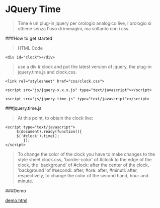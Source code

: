 # JQuery Time

>Time è un plug-in jquery per orologio analogico live, l'orologio si ottiene senza l'uso di immagini, ma soltanto con i css.


###How to get started

>HTML Code

    <div id="clock"></div>



>use a div # clock and put the latest version of jquery, the plug-in jquery.time.js and clock.css.

    <link rel="stylesheet" href="css/clock.css">

    <script src="js/jquery-x.x.x.js" type="text/javascript"></script>
     
    <script src="js/jquery.time.js" type="text/javascript"></script>
    
###jquery.time.js     
>At this point, to obtain the clock live:

    <script type="text/javascript">
         $(document).ready(function(){
         $('#clock').time();
            });
    </script>
    
>To change the color of the clock you have to make changes to the style sheet clock.css, 'border-color' of #clock to the edge of the clock, the 'background' of #clock: after the center of the clock, 'background 'of #secondi: after, #ore: after, #minuti: after, respectively, to change the color of the second hand, hour and minute.

###Demo

[demo.html](http://micheledefalco.altervista.org/github/time/demo.html)

